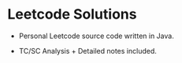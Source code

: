 # Leetcode Solutions

* Personal Leetcode source code written in Java.

* TC/SC Analysis + Detailed notes included.
